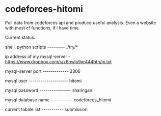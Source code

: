 codeforces-hitomi
=================

Pull data from codeforces api and produce useful analysis. Even a website with most cf functions, if I have time.

Current status:

shell, python scripts --------- ./try/*

ip address of my mysql-server - https://www.dropbox.com/s/z6hwlo9qr444btn/ip.txt

mysql-server port ------------- 3306

mysql user -------------------- hitomi

mysql password ---------------- sharingan

mysql database name ----------- codeforces_hitomi

current tabale list ----------- submission

